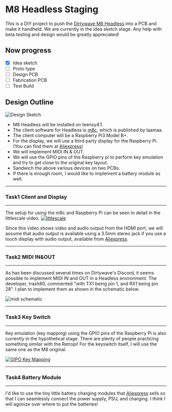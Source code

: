 # M8 Headless Staging
This is a DIY project to push the [Dirtywave M8 Headless](https://github.com/Dirtywave/M8HeadlessFirmware) into a PCB and make it handheld.
We are currently in the idea sketch stage.
Any help with beta testing and design would be greatly appreciated!

## Now progress
- [x] Idea sketch
- [ ] Proto type
- [ ] Design PCB
- [ ] Fabrication PCB
- [ ] Test Build

## Design Outline
![Design Sketch](https://github.com/ijnekenamay/M8HeadlessStaging/raw/main/image1.png)
* M8 Headless will be installed on teensy4.1.
* The client software for Headless is [m8c](https://github.com/laamaa/m8c), which is published by laamaa.
* The client computer will be a Raspberry Pi3 Model B+.
* For the display, we will use a third party display for the Raspberry Pi. (You can find them at [Aliexpress](https://aliexpress.com/item/4000380101537.html))
* We will implement MIDI IN & OUT.
* We will use the GPIO pins of the Raspberry pi to perform key emulation and try to get close to the original key layout.
* Sandwich the above various devices on two PCBs.
* If there is enough room, I would like to implement a battery module as well.


***
### Task1 Client and Display
***
The setup for using the m8c and Raspberry Pi can be seen in detail in the littlescale video.
[![littlescale](http://img.youtube.com/vi/CqUvGfdyEnM/0.jpg)](https://www.youtube.com/watch?v=CqUvGfdyEnM)

Since this video shows video and audio output from the HDMI port, we will assume that audio output is available using a 3.5mm stereo jack if you use a touch display with audio output, available from [Aliexpress](https://aliexpress.com/item/4000380101537.html).


***
### Task2 MIDI IN&OUT
***
As has been discussed several times on Dirtywave's Discord, it seems possible to implement MIDI IN and OUT in a Headless environment.
The developer, trash80, commented "with TX1 being pin 1, and RX1 being pin 28".
I plan to implement them as shown in the schematic below.

![midi schematic](https://github.com/ijnekenamay/M8HeadlessStaging/raw/main/midi_in_out.png)


***
### Task3 Key Switch
***
Key emulation (key mapping) using the GPIO pins of the Raspberry Pi is also currently in the hypothetical stage.
There are plenty of people practicing something similar with the Retropi!
For the keyswitch itself, I will use the same one as the M8 original.

[![GIPO Key Mapping](http://img.youtube.com/vi/BV_nVu8Be7M/0.jpg)](https://www.youtube.com/watch?v=BV_nVu8Be7M)


***
### Task4 Battery Module
***
I'd like to use the tiny little battery charging modules that [Aliexpress](https://ja.aliexpress.com/item/4001196670805.html) sells so that I can seamlessly connect the power supply, PSU, and charging.
I think I will agonize over where to put the batteries!



